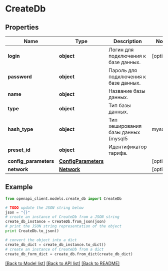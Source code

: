 # CreateDb


## Properties
Name | Type | Description | Notes
------------ | ------------- | ------------- | -------------
**login** | **object** | Логин для подключения к базе данных. | [optional] 
**password** | **object** | Пароль для подключения к базе данных. | 
**name** | **object** | Название базы данных. | 
**type** | **object** | Тип базы данных. | 
**hash_type** | **object** | Тип хеширования базы данных (mysql5 | mysql | postgres). | [optional] 
**preset_id** | **object** | Идентификатор тарифа. | 
**config_parameters** | [**ConfigParameters**](ConfigParameters.md) |  | [optional] 
**network** | [**Network**](Network.md) |  | [optional] 

## Example

```python
from openapi_client.models.create_db import CreateDb

# TODO update the JSON string below
json = "{}"
# create an instance of CreateDb from a JSON string
create_db_instance = CreateDb.from_json(json)
# print the JSON string representation of the object
print CreateDb.to_json()

# convert the object into a dict
create_db_dict = create_db_instance.to_dict()
# create an instance of CreateDb from a dict
create_db_form_dict = create_db.from_dict(create_db_dict)
```
[[Back to Model list]](../README.md#documentation-for-models) [[Back to API list]](../README.md#documentation-for-api-endpoints) [[Back to README]](../README.md)


